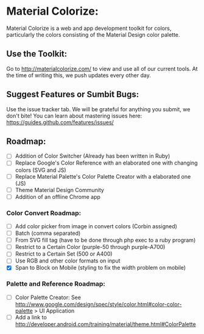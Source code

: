 # Material Colorize:
Material Colorize is a web and app development toolkit for colors, particularly the colors consisting of the Material Design color palette.

## Use the Toolkit:
Go to http://materialcolorize.com/ to view and use all of our current tools. At the time of writing this, we push updates every other day.

## Suggest Features or Sumbit Bugs:
Use the issue tracker tab. We will be grateful for anything you submit, we don't bite!
You can learn about mastering issues here: https://guides.github.com/features/issues/

## Roadmap:
- [ ] Addition of Color Switcher (Already has been written in Ruby)
- [ ] Replace Google's Color Reference with an elaborated one with changing colors (SVG and JS)
- [ ] Replace Material Palette's Color Palette Creator with a elaborated one (JS)
- [ ] Theme Material Design Community
- [ ] Addition of an offline Chrome app

### Color Convert Roadmap:
- [ ] Add color picker from image in convert colors (Corbin assigned)
- [ ] Batch (comma separated)
- [ ] From SVG fill tag (have to be done through php exec to a ruby program)
- [ ] Restrict to a Certain Color (purple-50 through purple-A700)
- [ ] Restrict to a Certain Set (500 or A400)
- [ ] Use RGB and other color formats on input
- [x] Span to Block on Mobile (styling to fix the width problem on mobile)

### Palette and Reference Roadmap:
- [ ] Color Palette Creator: See http://www.google.com/design/spec/style/color.html#color-color-palette > UI Application
- [ ] Add a link to http://developer.android.com/training/material/theme.html#ColorPalette
